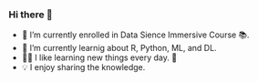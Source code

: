 ### Hi there 👋


- :pushpin: I’m currently enrolled in Data Sience Immersive Course :books:.
- 🌱 I’m currently learnig about R, Python, ML, and DL.
- 👨‍🎓 I like learning new things every day. :telescope:
- :bulb: I enjoy sharing the knowledge.


<!--
**M0hannad/M0hannad** is a ✨ _special_ ✨ repository because its `README.md` (this file) appears on your GitHub profile.
Here are some ideas to get you started:
- 🔭 I’m currently working on ...
- 🌱 I’m currently learning ...
- 👯 I’m looking to collaborate on ...
- 🤔 I’m looking for help with ...
- 💬 Ask me about ...
- 📫 How to reach me: ...
- 😄 Pronouns: ...
- ⚡ Fun fact: ...
-->
